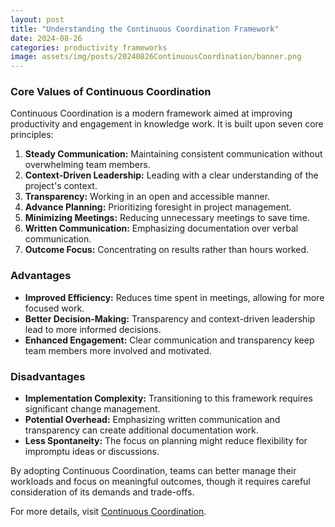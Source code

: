 ```yaml
---
layout: post
title: "Understanding the Continuous Coordination Framework"
date: 2024-08-26
categories: productivity frameworks
image: assets/img/posts/20240826ContinuousCoordination/banner.png
---
```


### Core Values of Continuous Coordination

Continuous Coordination is a modern framework aimed at improving productivity and engagement in knowledge work. It is built upon seven core principles:

1. **Steady Communication:** Maintaining consistent communication without overwhelming team members.
2. **Context-Driven Leadership:** Leading with a clear understanding of the project's context.
3. **Transparency:** Working in an open and accessible manner.
4. **Advance Planning:** Prioritizing foresight in project management.
5. **Minimizing Meetings:** Reducing unnecessary meetings to save time.
6. **Written Communication:** Emphasizing documentation over verbal communication.
7. **Outcome Focus:** Concentrating on results rather than hours worked.

### Advantages

- **Improved Efficiency:** Reduces time spent in meetings, allowing for more focused work.
- **Better Decision-Making:** Transparency and context-driven leadership lead to more informed decisions.
- **Enhanced Engagement:** Clear communication and transparency keep team members more involved and motivated.

### Disadvantages

- **Implementation Complexity:** Transitioning to this framework requires significant change management.
- **Potential Overhead:** Emphasizing written communication and transparency can create additional documentation work.
- **Less Spontaneity:** The focus on planning might reduce flexibility for impromptu ideas or discussions.

By adopting Continuous Coordination, teams can better manage their workloads and focus on meaningful outcomes, though it requires careful consideration of its demands and trade-offs.

For more details, visit [Continuous Coordination](https://continuouscoordination.org/).
